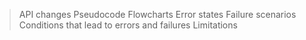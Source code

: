 >API changes
>Pseudocode
>Flowcharts
>Error states
>Failure scenarios
>Conditions that lead to errors and failures
>Limitations
